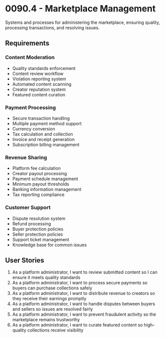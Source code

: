 # 0090.4 - Marketplace Management

Systems and processes for administering the marketplace, ensuring quality, processing transactions, and resolving issues.

## Requirements

### Content Moderation
- Quality standards enforcement
- Content review workflow
- Violation reporting system
- Automated content scanning
- Creator reputation system
- Featured content curation

### Payment Processing
- Secure transaction handling
- Multiple payment method support
- Currency conversion
- Tax calculation and collection
- Invoice and receipt generation
- Subscription billing management

### Revenue Sharing
- Platform fee calculation
- Creator payout processing
- Payment schedule management
- Minimum payout thresholds
- Banking information management
- Tax reporting compliance

### Customer Support
- Dispute resolution system
- Refund processing
- Buyer protection policies
- Seller protection policies
- Support ticket management
- Knowledge base for common issues

## User Stories

1. As a platform administrator, I want to review submitted content so I can ensure it meets quality standards
2. As a platform administrator, I want to process secure payments so buyers can purchase collections safely
3. As a platform administrator, I want to distribute revenue to creators so they receive their earnings promptly
4. As a platform administrator, I want to handle disputes between buyers and sellers so issues are resolved fairly
5. As a platform administrator, I want to prevent fraudulent activity so the marketplace remains trustworthy
6. As a platform administrator, I want to curate featured content so high-quality collections receive visibility
